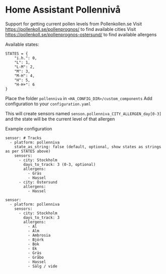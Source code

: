 # Home Assistant Pollennivå

Support for getting current pollen levels from Pollenkollen.se
Visit https://pollenkoll.se/pollenprognos/ to find available cities
Visit https://pollenkoll.se/pollenprognos-ostersund/ to find available allergens

Available states:

```
STATES = {
    "i.h.": 0,
    "L": 1,
    "L-M": 2,
    "M": 3,
    "M-H": 4,
    "H": 5,
    "H-H+": 6
}
``` 

Place the folder `pollenniva` in `<HA_CONFIG_DIR>/custom_components`
Add configuration to your `configuration.yaml`

This will create sensors named `senson.pollenniva_CITY_ALLERGEN_day[0-3]` and the state will be the current level of that allergen

Example configuration

```
sensor: # Tracks 
  - platform: pollenniva
    state_as_string: false (default, optional, show states as strings as per STATES above)
    sensors:
      - city: Stockholm
        days_to_track: 3 (0-3, optional)
        allergens:
          - Gräs
          - Hassel
      - city: Östersund
        allergens:
          - Hassel

sensor:
  - platform: pollenniva
    sensors:
      - city: Stockholm
        days_to_track: 3
        allergens:
          - Al
          - Alm
          - Ambrosia
          - Björk
          - Bok
          - Ek
          - Gräs
          - Gråbo
          - Hassel
          - Sälg / vide
```

